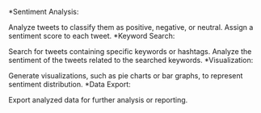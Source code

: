 *Sentiment Analysis:

Analyze tweets to classify them as positive, negative, or neutral.
Assign a sentiment score to each tweet.
*Keyword Search:

Search for tweets containing specific keywords or hashtags.
Analyze the sentiment of the tweets related to the searched keywords.
*Visualization:

Generate visualizations, such as pie charts or bar graphs, to represent sentiment distribution.
*Data Export:

Export analyzed data for further analysis or reporting.
